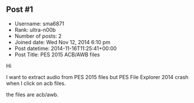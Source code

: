 ## Post #1
- Username: sma6871
- Rank: ultra-n00b
- Number of posts: 2
- Joined date: Wed Nov 12, 2014 6:10 pm
- Post datetime: 2014-11-16T11:25:41+00:00
- Post Title: PES 2015 ACB/AWB files

Hi

I want to extract audio from PES 2015 files but PES File Explorer 2014 crash when I click on acb files.

the files are acb/awb.
